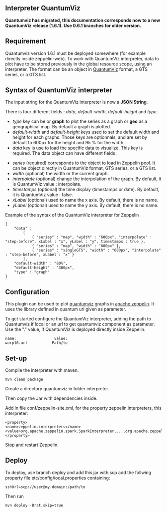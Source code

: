 ## Interpreter QuantumViz

**Quantumviz has migrated, this documentation corresponds now to a new QuantumViz release (1.6.1). Use 0.6.1 branches for older version.**

## Requirement
Quantumviz version 1.6.1 must be deployed somewhere (for example directly inside zeppelin-web). 
To work with QuantumViz interpreter, data to plot have to be stored previously in the global resource scope, using an interpreter.
The format can be an object in [QuantumViz](https://github.com/cityzendata/warp10-quantumviz/blob/master/examples/example-warp10-display-chart-syntax.html) format, a GTS series, or a GTS list.

## Syntax of QuantumViz interpreter

The input string for the QuantumViz interpreter is now a **JSON String**. 

There is four different fields : *data*, *default-width*, *default-height* and *type*.

+ *type* key can be or **graph** to plot the series as a graph or **geo** as a geographical map. By default a graph is plotted.
+ *default-width* and *default-height* keys used to set the default width and height for each graphs. Those keys are optionnals, and are set by default to 600px for the height and 95 % for the width.
+ *data* key is use to load the specific data to visualize. This key is required. The data object can have different fields :
 - *series* (required) corresponds to the object to load in Zeppelin pool. It can be object directly in QuantumViz format, GTS series, or a GTS list.
 - *width* (optional) the width or the current graph.
 - *interpolate* (optional) change the interpolation of the graph. By default, it is QuantumViz value : interpolate.
 - *timestamps* (optional) the time display (timestamps or date). By default, it is QuantumViz value : false.
 - *xLabel* (optional) used to name the x axis. By default, there is no name.    
 - *yLabel* (optional) used to name the y axis. By default, there is no name.

Example of the syntax of the QuantumViz interpreter for Zeppelin
```
{
    "data" : 
        [ 
            { "series" : "map", "width" : "600px", "interpolate" : "step-before", xLabel : "x", yLabel : "y", timestamps : true },
            { "series" : "map", "width" : "600px" },
            { "series" : "singleGTS", "width" : "600px", "interpolate" : "step-before", xLabel : "x" }
        ],
    "default-width" : "80%",
    "default-height" : "300px",
    "type" : "graph"
}
```

## Configuration

This plugin can be used to plot [quantumviz](https://github.com/cityzendata/warp10-quantumviz) graphs in [apache zeppelin](https://zeppelin.apache.org/). It uses the library defined in quantum url given as parameter.

To get started configure the QuantumViz interpreter, adding the path to Quantumviz if local or an url to get quantumviz component as parameter. Use the "." value, if QuantumViz is deployed directly inside Zeppelin.

```
name:                 value:
warp10.url           Path/to
```

## Set-up 

Compile the interpreter with maven.

```
mvn clean package
```

Create a directory quantumviz in folder interpreter.

Then copy the Jar with dependencies inside.

Add in file conf/zeppelin-site.xml, for the property zeppelin.interpreters, this interpreter: 

```
<property>
<name>zeppelin.interpreters</name>
<value>org.apache.zeppelin.spark.SparkInterpreter,...,org.apache.zeppelin.quantumviz.QuantumVizInterpreter</value>
</property>
```

Stop and restart Zeppelin.

## Deploy

To deploy, use branch deploy and add this jar with scp add the follwing property file etc/config/local.properties containing: 

```
sshUrl=scp://user@my.domain:/path/to
```

Then run 

```
mvn deploy -Drat.skip=true
```
